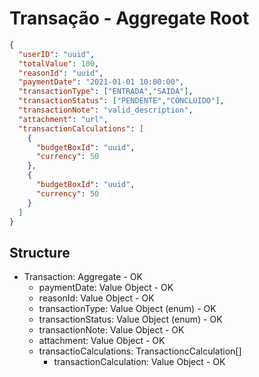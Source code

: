 # Transação - Aggregate Root

```json
{
  "userID": "uuid",
  "totalValue": 100,
  "reasonId": "uuid",
  "paymentDate": "2021-01-01 10:00:00",
  "transactionType": ["ENTRADA","SAIDA"],
  "transactionStatus": ["PENDENTE","CONCLUIDO"],
  "transactionNote": "valid_description",
  "attachment": "url",
  "transactionCalculations": [
    {
      "budgetBoxId": "uuid",
      "currency": 50
    },
    {
      "budgetBoxId": "uuid",
      "currency": 50
    }
  ]
}
```

## Structure
  - Transaction: Aggregate - OK
    - paymentDate: Value Object - OK
    - reasonId: Value Object - OK
    - transactionType: Value Object (enum) - OK
    - transactionStatus: Value Object (enum) - OK
    - transactionNote: Value Object - OK
    - attachment: Value Object - OK
    - transactioCalculations: TransactioncCalculation[]
      - transactionCalculation: Value Object - OK